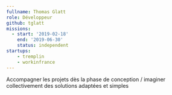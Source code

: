 ```yaml
---
fullname: Thomas Glatt
role: Développeur
github: tglatt
missions:
  - start: '2019-02-18'
    end: '2019-06-30'
    status: independent
startups:
    - tremplin
    - workinfrance
---
```


Accompagner les projets dès la phase de conception / imaginer collectivement des solutions adaptées et simples
